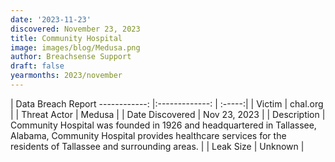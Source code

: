 ```yaml
---
date: '2023-11-23'
discovered: November 23, 2023
title: Community Hospital
image: images/blog/Medusa.png
author: Breachsense Support
draft: false
yearmonths: 2023/november
---
```



| Data Breach Report
------------:     |:-------------:    | :-----:|
| Victim      | chal.org      | 
| Threat Actor      | Medusa      | 
| Date Discovered      | Nov 23, 2023      | 
| Description      | Community Hospital was founded in 1926 and headquartered in Tallassee, Alabama, Community Hospital provides healthcare services for the residents of Tallassee and surrounding areas.      | 
| Leak Size      | Unknown      | 

